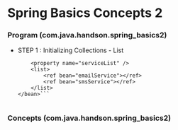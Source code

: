 # Spring Basics Concepts 2

### Program (com.java.handson.spring_basics2)

* STEP 1 : Initializing Collections  - List
	
	```<bean id="messenger" class="....Messenger">
		<property name="serviceList" />
		<list>
			<ref bean="emailService"></ref>
			<ref bean="smsService"></ref>
		</list>
	</bean>```

	
### Concepts (com.java.handson.spring_basics2)



	
	
	
	


